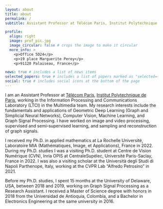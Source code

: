 ```yaml
---
layout: about
title: about
permalink: /
subtitle: Assistant Professor at Télécom Paris, Institut Polytechnique de Paris

profile:
  align: right
  image: prof_pic.jpg
  image_circular: false # crops the image to make it circular
  more_info: >
    <p>Office 5D24</p>
    <p>19 place Marguerite Perey</p>
    <p>91120 Palaiseau, France</p>

news: true # includes a list of news items
selected_papers: true # includes a list of papers marked as "selected={true}"
social: true # includes social icons at the bottom of the page
---
```


I am an Assistant Professor at [Télécom Paris](https://www.telecom-paris.fr/en/home), [Institut Polytechnique de Paris](https://www.ip-paris.fr/en), working in the Information Processing and Communications Laboratory (LTCI) in the Multimedia team. My research interests include the fundamentals and applications of Geometric Deep Learning (Graph and Simplicial Neural Networks), Computer Vision, Machine Learning, and Graph Signal Processing. I have worked on image and video processing, supervised and semi-supervised learning, and sampling and reconstruction of graph signals.

I received my Ph.D. in applied mathematics at La Rochelle Université, Laboratoire MIA (Mathématiques, Image, et Applications), France in 2022. During my Ph.D. studies I was a visiting Ph.D. student at Centre de Vision Numérique (CVN), Inria OPIS at CentraleSupélec, Université Paris-Saclay, France in 2022. I was also a visiting scholar at the Università degli Studi di Napoli Parthenope, Italy, working at the CVPR Lab “Alfredo Petrosino” in 2021.

Before my Ph.D. studies, I spent 15 months at the University of Delaware, USA, between 2018 and 2019, working on Graph Signal Processing as a Research Assistant. I received a Master of Science degree with honors in 2018 from the Universidad de Antioquia, Colombia, and a Bachelor in Electronics Engineering at the same university in 2016.